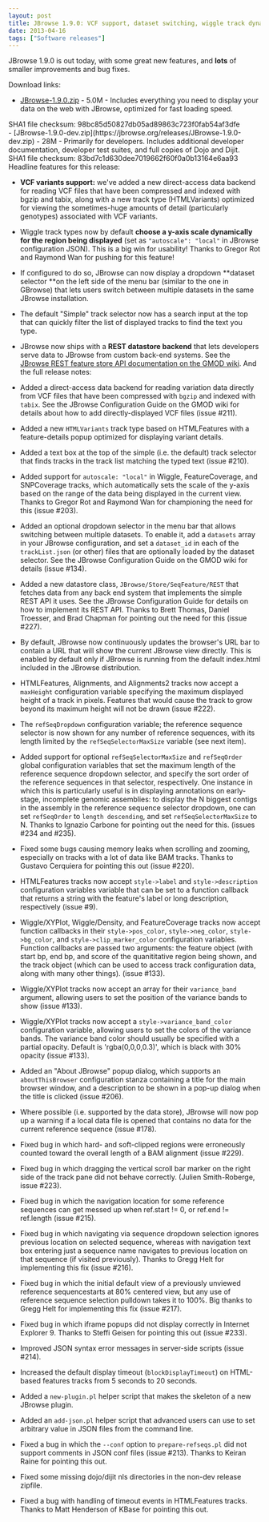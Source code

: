 ```yaml
---
layout: post
title: JBrowse 1.9.0: VCF support, dataset switching, wiggle track dynamic scaling, REST backend
date: 2013-04-16
tags: ["Software releases"]
---
```


JBrowse 1.9.0 is out today, with some great new features, and **lots** of smaller improvements and bug fixes.

Download links:

-   [JBrowse-1.9.0.zip](https://jbrowse.org/releases/JBrowse-1.9.0.zip) - 5.0M - Includes everything you need to display your data on the web with JBrowse, optimized for fast loading speed.
<div>SHA1 file checksum: 98bc85d50827db05ad89863c723f0fab54af3dfe</div>
-   [JBrowse-1.9.0-dev.zip](https://jbrowse.org/releases/JBrowse-1.9.0-dev.zip) - 28M - Primarily for developers. Includes additional developer documentation, developer test suites, and full copies of Dojo and Dijit.
<div>SHA1 file checksum: 83bd7c1d630dee7019662f60f0a0b13164e6aa93</div>
Headline features for this release:

-   **VCF variants support:** we've added a new direct-access data backend for reading VCF files that have been compressed and indexed with bgzip and tabix, along with a new track type (HTMLVariants) optimized for viewing the sometimes-huge amounts of detail (particularly genotypes) associated with VCF variants.
-   Wiggle track types now by default **choose a y-axis scale dynamically for the region being displayed** (set as `"autoscale": "local"` in JBrowse configuration JSON). This is a big win for usability! Thanks to Gregor Rot and Raymond Wan for pushing for this feature!
-   If configured to do so, JBrowse can now display a dropdown **dataset selector **on the left side of the menu bar (similar to the one in GBrowse) that lets users switch between multiple datasets in the same JBrowse installation.
-   The default "Simple" track selector now has a search input at the top that can quickly filter the list of displayed tracks to find the text you type.
-   JBrowse now ships with a **REST datastore backend** that lets developers serve data to JBrowse from custom back-end systems. See the [JBrowse REST feature store API documentation on the GMOD wiki](https://gmod.org/wiki/JBrowse_Configuration_Guide#JBrowse_REST_Feature_Store_API).
    And the full release notes:

-   Added a direct-access data backend for reading variation data
    directly from VCF files that have been compressed with `bgzip` and
    indexed with `tabix`. See the JBrowse Configuration Guide on the
    GMOD wiki for details about how to add directly-displayed VCF files
    (issue #211).
-   Added a new `HTMLVariants` track type based on HTMLFeatures with a
    feature-details popup optimized for displaying variant details.
-   Added a text box at the top of the simple (i.e. the default) track
    selector that finds tracks in the track list matching the typed
    text (issue #210).
-   Added support for `autoscale: "local"` in Wiggle, FeatureCoverage,
    and SNPCoverage tracks, which automatically sets the scale of the
    y-axis based on the range of the data being displayed in the
    current view. Thanks to Gregor Rot and Raymond Wan for championing
    the need for this (issue #203).
-   Added an optional dropdown selector in the menu bar that allows
    switching between multiple datasets. To enable it, add a
    `datasets` array in your JBrowse configuration, and set a
    `dataset_id` in each of the `trackList.json` (or other) files that
    are optionally loaded by the dataset selector. See the JBrowse
    Configuration Guide on the GMOD wiki for details (issue #134).
-   Added a new datastore class, `JBrowse/Store/SeqFeature/REST` that
    fetches data from any back end system that implements the simple
    REST API it uses. See the JBrowse Configuration Guide for details
    on how to implement its REST API. Thanks to Brett Thomas, Daniel
    Troesser, and Brad Chapman for pointing out the need for this
    (issue #227).
-   By default, JBrowse now continuously updates the browser's URL bar
    to contain a URL that will show the current JBrowse view directly.
    This is enabled by default only if JBrowse is running from the
    default index.html included in the JBrowse distribution.
-   HTMLFeatures, Alignments, and Alignments2 tracks now accept a
    `maxHeight` configuration variable specifying the maximum displayed
    height of a track in pixels. Features that would cause the track
    to grow beyond its maximum height will not be drawn (issue #222).
-   The `refSeqDropdown` configuration variable; the reference sequence
    selector is now shown for any number of reference sequences, with
    its length limited by the `refSeqSelectorMaxSize` variable (see
    next item).
-   Added support for optional `refSeqSelectorMaxSize` and
    `refSeqOrder` global configuration variables that set the maximum
    length of the reference sequence dropdown selector, and specify the
    sort order of the reference sequences in that selector,
    respectively. One instance in which this is particularly useful is
    in displaying annotations on early-stage, incomplete genomic
    assemblies: to display the N biggest contigs in the assembly in the
    reference sequence selector dropdown, one can set `refSeqOrder` to
    `length descending`, and set `refSeqSelectorMaxSize` to N. Thanks
    to Ignazio Carbone for pointing out the need for this. (issues #234
    and #235).
-   Fixed some bugs causing memory leaks when scrolling and zooming,
    especially on tracks with a lot of data like BAM tracks. Thanks to
    Gustavo Cerquiera for pointing this out (issue #220).
-   HTMLFeatures tracks now accept `style->label` and
    `style->description` configuration variables variable that can be
    set to a function callback that returns a string with the feature's
    label or long description, respectively (issue #9).
-   Wiggle/XYPlot, Wiggle/Density, and FeatureCoverage tracks now
    accept function callbacks in their `style->pos_color`,
    `style->neg_color`, `style->bg_color`, and
    `style->clip_marker_color` configuration variables. Function
    callbacks are passed two arguments: the feature object (with start
    bp, end bp, and score of the quanititative region being shown, and
    the track object (which can be used to access track configuration
    data, along with many other things). (issue #133).
-   Wiggle/XYPlot tracks now accept an array for their `variance_band`
    argument, allowing users to set the position of the variance bands
    to show (issue #133).
-   Wiggle/XYPlot tracks now accept a `style->variance_band_color`
    configuration variable, allowing users to set the colors of the
    variance bands. The variance band color should usually be specified
    with a partial opacity. Default is 'rgba(0,0,0,0.3)', which is
    black with 30% opacity (issue #133).
-   Added an "About JBrowse" popup dialog, which supports an
    `aboutThisBrowser` configuration stanza containing a title for the
    main browser window, and a description to be shown in a pop-up
    dialog when the title is clicked (issue #206).
-   Where possible (i.e. supported by the data store), JBrowse will now
    pop up a warning if a local data file is opened that contains no
    data for the current reference sequence (issue #178).
-   Fixed bug in which hard- and soft-clipped regions were erroneously
    counted toward the overall length of a BAM alignment (issue #229).
-   Fixed bug in which dragging the vertical scroll bar marker on the
    right side of the track pane did not behave correctly. (Julien
    Smith-Roberge, issue #223).
-   Fixed bug in which the navigation location for some reference
    sequences can get messed up when ref.start != 0, or ref.end !=
    ref.length (issue #215).
-   Fixed bug in which navigating via sequence dropdown selection
    ignores previous location on selected sequence, whereas with
    navigation text box entering just a sequence name navigates to
    previous location on that sequence (if visited previously). Thanks
    to Gregg Helt for implementing this fix (issue #216).
-   Fixed bug in which the initial default view of a previously
    unviewed reference sequencestarts at 80% centered view, but any use
    of reference sequence selection pulldown takes it to 100%. Big
    thanks to Gregg Helt for implementing this fix (issue #217).
-   Fixed bug in which iframe popups did not display correctly in
    Internet Explorer 9. Thanks to Steffi Geisen for pointing this out
    (issue #233).
-   Improved JSON syntax error messages in server-side scripts (issue #214).
-   Increased the default display timeout (`blockDisplayTimeout`) on
    HTML-based features tracks from 5 seconds to 20 seconds.
-   Added a `new-plugin.pl` helper script that makes the skeleton of a
    new JBrowse plugin.
-   Added an `add-json.pl` helper script that advanced users can use to
    set arbitrary value in JSON files from the command line.
-   Fixed a bug in which the `--conf` option to `prepare-refseqs.pl`
    did not support comments in JSON conf files (issue #213). Thanks
    to Keiran Raine for pointing this out.
-   Fixed some missing dojo/dijit nls directories in the non-dev
    release zipfile.
-   Fixed a bug with handling of timeout events in HTMLFeatures tracks.
    Thanks to Matt Henderson of KBase for pointing this out.

